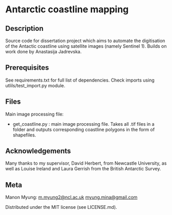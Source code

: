 # Antarctic coastline mapping
## Description
Source code for dissertation project which aims to automate the digitisation of the Antactic coastline using satellite images (namely Sentinel 1).
Builds on work done by Anastasija Jadrevska.

## Prerequisites
See requirements.txt for full list of dependencies.
Check imports using utlils/test_import.py module.

## Files
Main image processing file:
- get_coastline.py : main image processing file. Takes all .tif files in a folder and outputs corresponding coastline polygons in the form of shapefiles.

## Acknowledgements
Many thanks to my supervisor, David Herbert, from Newcastle University, as well as Louise Ireland and Laura Gerrish from the British Antarctic Survey.

## Meta
Manon Myung:
m.myung2@ncl.ac.uk
myung.mina@gmail.com

Distributed under the MIT license (see LICENSE.md).
